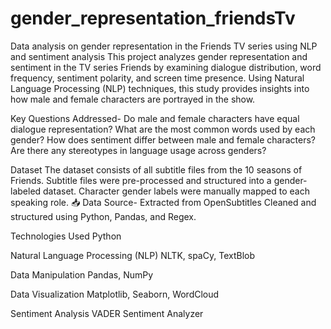 # gender_representation_friendsTv
Data analysis on gender representation in the Friends TV series using NLP and sentiment analysis
This project analyzes gender representation and sentiment in the TV series Friends by examining dialogue distribution, word frequency, sentiment polarity, and screen time presence. Using Natural Language Processing (NLP) techniques, this study provides insights into how male and female characters are portrayed in the show.

Key Questions Addressed-
Do male and female characters have equal dialogue representation?
What are the most common words used by each gender?
How does sentiment differ between male and female characters?
Are there any stereotypes in language usage across genders?

Dataset
The dataset consists of all subtitle files from the 10 seasons of Friends.
Subtitle files were pre-processed and structured into a gender-labeled dataset.
Character gender labels were manually mapped to each speaking role.
📥 Data Source-
Extracted from OpenSubtitles
Cleaned and structured using Python, Pandas, and Regex.

Technologies Used
Python 

Natural Language Processing (NLP)
NLTK, spaCy, TextBlob

Data Manipulation
Pandas, NumPy

Data Visualization 
Matplotlib, Seaborn, WordCloud

Sentiment Analysis
VADER Sentiment Analyzer

